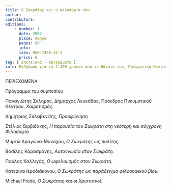 ```yaml
---
title: Ο Σωκράτης και η φιλοσοφία του
author: 
contributors: 
editions: 
    - number: 1
      date: 2002
      place: Αθήνα
      pages: 80
      info: 
      isbn: 960-7498-15-1
      price: 6
tag: [ Επετειακά - Αφιερώματα ]
info: Εκδήλωση για τα 2.400 χρόνια από το θάνατό του, Πνευματικό Κέντρο του Δήμου Λευκάδας 20-21 Ιουλίου 2001.
---
```


ΠΕΡΙΕΧΟΜΕΝΑ

Πρόγραμμα του συμποσίου

Παναγιώτης Σκληρός, Δήμαρχος Λευκάδας, Πρόεδρος Πνευματικού Κέντρου, *Χαιρετισμός.*

Δημήτριος Σκλαβενίτης, *Προσφώνηση*

Στέλιος Βιρβιδάκης, *Η παρουσία του Σωκράτη στη νεότερη και σύγχρονη Φιλοσοφία*

Μυρτώ Δραγώνα-Μονάχου, *Ο Σωκράτης ως πολίτης.*

Βασίλης Καρασμάνης, *Αυτογνωσία στον Σωκράτη.*

Παύλος Καλλιγάς, *Ο ωφελιμισμός στον Σωκράτη.*

Κατερίνα Ιεροδιάκονου, *Ο Σωκράτης ως παράδειγμα φιλοσοφικού βίου.* 

Michael Frede, *Ο Σωκράτης και οι Χριστιανοί.*
